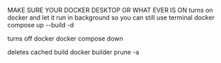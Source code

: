 MAKE SURE YOUR DOCKER DESKTOP OR WHAT EVER IS ON
turns on docker and let it run in background so you can still use terminal
docker compose up --build -d

turns off docker
docker compose down

deletes cached build
docker builder prune -a